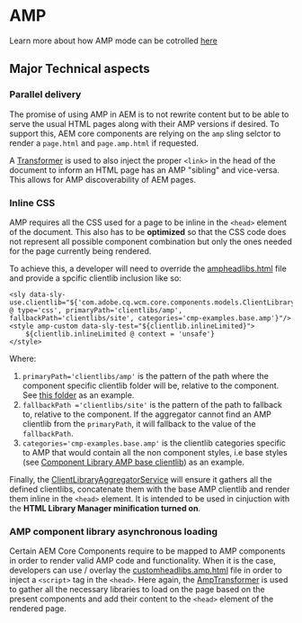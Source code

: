 # AMP
Learn more about how AMP mode can be cotrolled [here](README.md)

## Major Technical aspects

### Parallel delivery

The promise of using AMP in AEM is to not rewrite content but to be  able to serve the usual HTML pages along with their AMP versions if desired. To support this, AEM core components are relying on the `amp` sling selctor to render a `page.html` and `page.amp.html` if requested. 

A [Transformer](bundles/core/src/main/java/com/adobe/cq/wcm/core/components/internal/services/amp/AmpTransformer.java) is used to also inject the proper `<link>` in the head of the document to inform an HTML page has an AMP "sibling" and vice-versa. This allows for AMP discoverability of AEM pages.

### Inline CSS

AMP requires all the CSS used for a page to be inline in the `<head>` element of the document. This also has to be **optimized** so that the CSS code does not represent all possible component combination but only the ones needed for the page currently being rendered. 

To achieve this, a developer will need to override the [ampheadlibs.html](examples/src/content/jcr_root/apps/core-components-examples/components/page/ampheadlibs.html) file and provide a spcific clientlib inclusion like so:

```
<sly data-sly-use.clientlib="${'com.adobe.cq.wcm.core.components.models.ClientLibrary' @ type='css', primaryPath='clientlibs/amp', fallbackPath='clientlibs/site', categories='cmp-examples.base.amp'}"/>
<style amp-custom data-sly-test="${clientlib.inlineLimited}">
	${clientlib.inlineLimited @ context = 'unsafe'}
</style>
```
Where: 

1. `primaryPath='clientlibs/amp'` is the pattern of the path where the component specific clientlib folder will be, relative to the component. See [this folder](examples/src/content/jcr_root/apps/core-components-examples/components/carousel/clientlibs/amp) as an example.
2. `fallbackPath ='clientlibs/site'` is the pattern of the path to fallback to, relative to the component. If the aggregator cannot find an AMP clientlib from the `primaryPath`, it will fallback to the value of the `fallbackPath`.
3. `categories='cmp-examples.base.amp'` is the clientlib categories specific to AMP that would contain all the non component styles, i.e base styles (see [Component Library AMP base clientlib](examples/src/content/jcr_root/apps/core-components-examples/clientlibs/clientlib-base-amp)) as an example.

Finally, the [ClientLibraryAggregatorService](bundles/core/src/main/java/com/adobe/cq/wcm/core/components/internal/services/ClientLibraryAggregatorServiceImpl.java) will ensure it gathers all the defined clientlibs, concatenate them with the base AMP clientlib and render them inline in the `<head>` element. It is intended to be used in cinjuction with the **HTML Library Manager minification turned on**.

### AMP component library asynchronous loading

Certain AEM Core Components require to be mapped to AMP components in order to render valid AMP code and functionality. When it is the case, developers can use / overlay the [customheadlibs.amp.html](content/src/content/jcr_root/apps/core/wcm/components/sharing/v1/sharing/customheadlibs.amp.html) file in order to inject a `<script>` tag in the `<head>`.
Here again, the [AmpTransformer](bundles/core/src/main/java/com/adobe/cq/wcm/core/components/internal/services/amp/AmpTransformer.java) is used to gather all the necessary libraries to load on the page based on the present components and add their content to the `<head>` element of the rendered page.